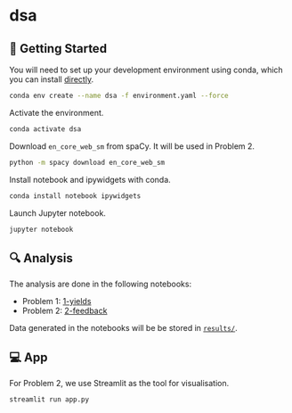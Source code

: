 # dsa


## 🔧 Getting Started

You will need to set up your development environment using conda, which you can install [directly](https://docs.conda.io/projects/conda/en/latest/user-guide/install/index.html).

```bash
conda env create --name dsa -f environment.yaml --force
```

Activate the environment.
```bash
conda activate dsa
```

Download `en_core_web_sm` from spaCy. It will be used in Problem 2.
```bash
python -m spacy download en_core_web_sm
```

Install notebook and ipywidgets with conda.
```bash
conda install notebook ipywidgets
```

Launch Jupyter notebook.
```bash
jupyter notebook
```


## 🔍 Analysis

The analysis are done in the following notebooks:
- Problem 1: [1-yields](./1-yields.ipynb)
- Problem 2: [2-feedback](./2-feedback.ipynb)


Data generated in the notebooks will be be stored in [`results/`](./results/).



## 💻 App

For Problem 2, we use Streamlit as the tool for visualisation.
```bash
streamlit run app.py
```

